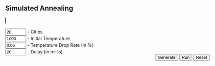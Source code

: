 ## Simulated Annealing

<script src="https://rawgit.com/pedrohfsd/TSP/gh-pages/_includes/canvas.js"></script>
<script src="https://rawgit.com/pedrohfsd/TSP/develop/simulated_annealing.js"></script>

<div style="width:640px; margin:auto">
<canvas id="canvas" width="640px" height="490" style="border:1px solid #000000;"></canvas>
<br/><br/><input id='cityCountId' value='20' size="5"/> - Cities
<br/><input id='temperatureId' value='1000' size="5"/> - Initial Temperature
<br/><input id='dropRateId' value='0.05' size="5"/> - Temperature Drop Rate (in %)
<br/><input id='delayId' value='20' size="5"/> - Delay (in millis)
<div style="float:right">
<br/><button onclick="generate(props);">Generate</button>
<button onclick="run(props, document.getElementById('temperatureId').value, document.getElementById('dropRateId').value, document.getElementById('delayId').value);">Run</button>
<button onclick="resetCanvas(props, props.vertices);">Reset</button>
</div></div>

<script>
var props = {canvas:null, context:null
            , width:640
            , height:490
            , margin:30
            , fontSize:14
            , verticeCount:function(){return document.getElementById('cityCountId').value}
            , vertices:[]
            , background:'#5F636C'
            };
props.canvas = document.getElementById('canvas');
props.context = props.canvas.getContext('2d');
props.context.font = (props.fontSize+2)+'px Arial';
props.context.fillStyle = props.background;
props.context.fillRect(0, 0, props.width, props.height);
props.context.fillStyle = 'white';
props.context.fillText('\'Input\' the number of cities to \'Generate\' the graph and \'Run\'', props.width/2-220, props.height/2);
props.context.font = props.fontSize+'px Arial';

function state_changed(props, event){resetCanvas(props, event.vertices);}
function log(props, text){setText(props, text);}
</script>
